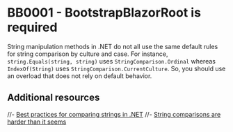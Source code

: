 # BB0001 - BootstrapBlazorRoot is required

String manipulation methods in .NET do not all use the same default rules for string comparison by culture and case. For instance, `string.Equals(string, string)` uses `StringComparison.Ordinal` whereas `IndexOf(String)` uses `StringComparison.CurrentCulture`. So, you should use an overload that does not rely on default behavior.

<!-- MA0001 only reports a diagnostic when the default comparison for the method is `Ordinal` or `OrdinalIgnoreCase`. [`MA0074`](./MA0074.md) reports all others cases.

````csharp
string.Equals("a", "b"); // non-compliant as the default comparison of string.Equals is Ordinal

// Should be
string.Equals("a", "b", StringComparison.Ordinal);
```` -->

## Additional resources

//- [Best practices for comparing strings in .NET](https://learn.microsoft.com/en-us/dotnet/standard/base-types/best-practices-strings?WT.mc_id=DT-MVP-5003978#specifying-string-comparisons-explicitly)
//- [String comparisons are harder than it seems](https://www.meziantou.net/string-comparisons-are-harder-than-it-seems.htm)